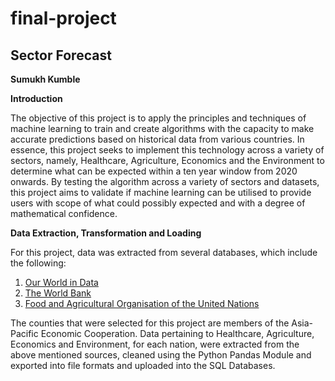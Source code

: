 # final-project

## Sector Forecast

**Sumukh Kumble**



**Introduction**

The objective of this project is to apply the principles and techniques of machine learning to train and create algorithms with the capacity to make accurate predictions based on historical data from various countries. In essence, this project seeks to implement this technology across a variety of sectors, namely, Healthcare, Agriculture, Economics and the Environment to determine what can be expected within a ten year window from 2020 onwards. By testing the algorithm across a variety of sectors and datasets, this project aims to validate if machine learning can be utilised to provide users with scope of what could possibly expected and with a degree of mathematical confidence.

**Data Extraction, Transformation and Loading**

For this project, data was extracted from several databases, which include the following:

1. [Our World in Data](https://ourworldindata.org/) 
2. [The World Bank](https://data.worldbank.org/)
3. [Food and Agricultural Organisation of the United Nations](http://www.fao.org/home/en/)

The counties that were selected for this project are members of the Asia-Pacific Economic Cooperation. Data pertaining to Healthcare, Agriculture, Economics and Environment, for each nation, were extracted from the above mentioned sources, cleaned using the Python Pandas Module and exported into file formats and uploaded into the SQL Databases. 